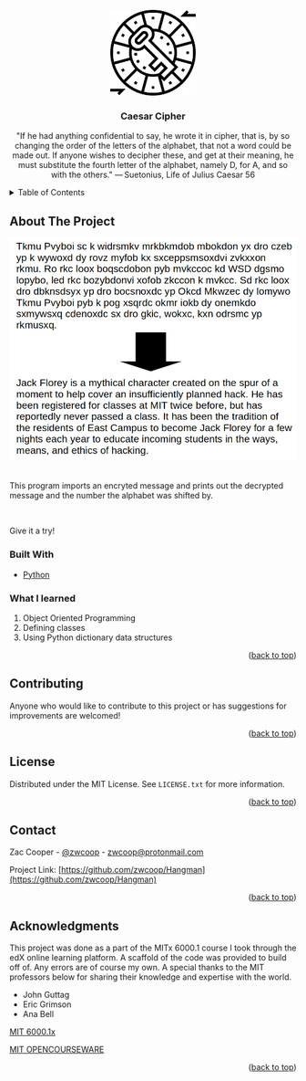 <div id="top"></div>

<!-- PROJECT LOGO -->
<br />
<div align="center">
  <a href="https://github.com/zwcoop/Caesar-Cipher">
    <img src="images/caesar-cipher.png" alt="Logo" width="150" height="150">
  </a>

<h3 align="center">Caesar Cipher</h3>

  <p align="center">
        "If he had anything confidential to say, he wrote it in cipher, that is, by so changing the order of the letters of the alphabet, that not a word could be made out. If anyone wishes to decipher these, and get at their meaning, he must substitute the fourth letter of the alphabet, namely D, for A, and so with the others."
    — Suetonius, Life of Julius Caesar 56
    <br />
  </p>
</div>

<!-- TABLE OF CONTENTS -->
<details>
  <summary>Table of Contents</summary>
  <ol>
    <li>
      <a href="#about-the-project">About The Project</a>
      <ul>
        <li><a href="#built-with">Built With</a></li>
        <li><a href="#what-i-learned">What I Learned</a></li>
      </ul>
    </li>
    <li><a href="#contributing">Contributing</a></li>
    <li><a href="#license">License</a></li>
    <li><a href="#contact">Contact</a></li>
    <li><a href="#acknowledgments">Acknowledgments</a></li>
  </ol>
</details>

<!-- ABOUT THE PROJECT -->
## About The Project

<div align="center">
<img src="images/caesar-cipher-demo.png" alt="Demo">
</div>
<br />
<p> This program imports an encryted message and prints out the decrypted message and the number the alphabet was shifted by.</p>
<br />
<p> Give it a try!</p>

### Built With

* [Python](https://www.python.org/)

### What I learned

<ol>
  <li> Object Oriented Programming </li>
  <li> Defining classes </li>
  <li> Using Python dictionary data structures  </li>
</ol>

<p align="right">(<a href="#top">back to top</a>)</p>

<!-- CONTRIBUTING -->
## Contributing

Anyone who would like to contribute to this project or has suggestions for improvements are welcomed!

<p align="right">(<a href="#top">back to top</a>)</p>


<!-- LICENSE -->
## License

Distributed under the MIT License. See `LICENSE.txt` for more information.

<p align="right">(<a href="#top">back to top</a>)</p>



<!-- CONTACT -->
## Contact

Zac Cooper - [@zwcoop](https://twitter.com/zwcoop) - zwcoop@protonmail.com

Project Link: [https://github.com/zwcoop/Hangman](https://github.com/zwcoop/Hangman)

<p align="right">(<a href="#top">back to top</a>)</p>



<!-- ACKNOWLEDGMENTS -->
## Acknowledgments

This project was done as a part of the MITx 6000.1 course I took through the edX online learning platform. A scaffold of the code was provided to build off of. Any errors are of course my own. A special thanks to the MIT professors below for sharing their knowledge and expertise with the world.

* John Guttag
* Eric Grimson
* Ana Bell

[MIT 6000.1x](https://youtube.com/playlist?list=PLRJdqdXieSHN0U9AdnmwD-9QcR9hmw04d)

[MIT OPENCOURSEWARE](https://ocw.mit.edu/courses/electrical-engineering-and-computer-science/6-0001-introduction-to-computer-science-and-programming-in-python-fall-2016/)

<p align="right">(<a href="#top">back to top</a>)</p>

